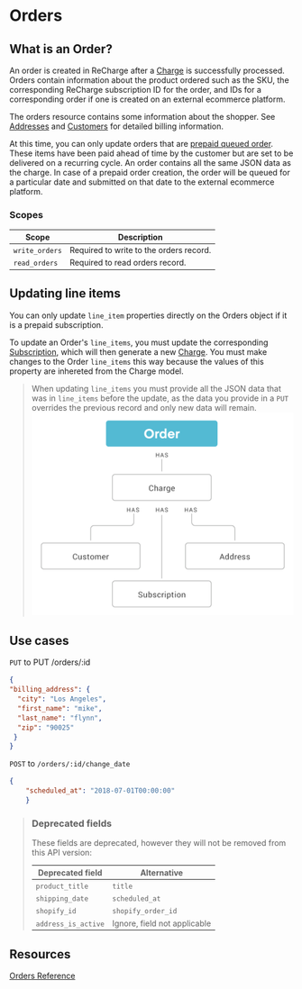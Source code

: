 # Orders

## What is an Order?
An order is created in ReCharge after a [Charge](https://developer.rechargepayments.com/#charges) is successfully processed. Orders contain information about the product ordered such as the SKU, the corresponding ReCharge subscription ID for the order, and IDs for a corresponding order if one is created on an external ecommerce platform. 

The orders resource contains some information about the shopper. See [Addresses](https://developer.rechargepayments.com/#addresses) and [Customers](https://developer.rechargepayments.com/#customers) for detailed billing information.

At this time, you can only update orders that are [prepaid queued order](https://support.rechargepayments.com/hc/en-us/articles/360008682674-Converting-a-subscription-from-monthly-to-prepaid-). These items have been paid ahead of time by the customer but are set to be delivered on a recurring cycle. An order contains all the same JSON data as the charge. In case of a prepaid order creation, the order will be queued for a particular date and submitted on that date to the external ecommerce platform. 

### Scopes
|Scope|Description|
|-|-|
|`write_orders`| Required to write to the orders record.|
|`read_orders`| Required to read orders record.|


## Updating line items
You can only update `line_item` properties directly on the Orders object if it is a prepaid subscription.  

To update an Order's `line_items`, you must update the corresponding [Subscription](https://developer.rechargepayments.com/?shell#subscriptions), which will then generate a new [Charge](https://developer.rechargepayments.com/?shell#charges). You must make changes to the Order `line_items` this way because the values of this property are inhereted from the Charge model.
<!-- theme: warning -->
> When updating `line_items` you must provide all the JSON data that was in `line_items` before the update, as the data you provide in a `PUT` overrides the previous record and only new data will remain.
![Orders](assets/images/orders.png)


## Use cases
<!--
type: tab
title: Update billing address on pre-paid order
-->
`PUT` to PUT /orders/:id

```json
{
"billing_address": {
  "city": "Los Angeles",
  "first_name": "mike",
  "last_name": "flynn",
  "zip": "90025"
 }
}
```

<!--
type: tab
title: Update order date
-->
`POST` to `/orders/:id/change_date`

```json
{
    "scheduled_at": "2018-07-01T00:00:00"
    }
```

<!-- type: tab-end -->

<!-- theme: warning -->
> ### Deprecated fields
>These fields are deprecated, however they will not be removed from this API version:
>
>|Deprecated field|Alternative|
>|-|-|
>|`product_title`|`title`|
>|`shipping_date`|`scheduled_at`|
>|`shopify_id`|`shopify_order_id`|
>|`address_is_active`|Ignore, field not applicable|

## Resources
[Orders Reference](https://developer.rechargepayments.com/?shell#orders)